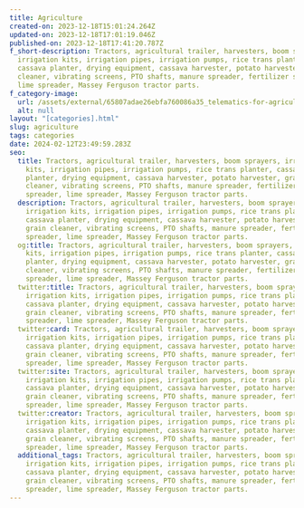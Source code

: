 ```yaml
---
title: Agriculture
created-on: 2023-12-18T15:01:24.264Z
updated-on: 2023-12-18T17:01:19.046Z
published-on: 2023-12-18T17:41:20.787Z
f_short-description: Tractors, agricultural trailer, harvesters, boom sprayers,
  irrigation kits, irrigation pipes, irrigation pumps, rice trans planter,
  cassava planter, drying equipment, cassava harvester, potato harvester, grain
  cleaner, vibrating screens, PTO shafts, manure spreader, fertilizer spreader,
  lime spreader, Massey Ferguson tractor parts.
f_category-image:
  url: /assets/external/65807adae26ebfa760086a35_telematics-for-agriculture-and-farming-industry-header-preview-1920x1280.webp
  alt: null
layout: "[categories].html"
slug: agriculture
tags: categories
date: 2024-02-12T23:49:59.283Z
seo:
  title: Tractors, agricultural trailer, harvesters, boom sprayers, irrigation
    kits, irrigation pipes, irrigation pumps, rice trans planter, cassava
    planter, drying equipment, cassava harvester, potato harvester, grain
    cleaner, vibrating screens, PTO shafts, manure spreader, fertilizer
    spreader, lime spreader, Massey Ferguson tractor parts.
  description: Tractors, agricultural trailer, harvesters, boom sprayers,
    irrigation kits, irrigation pipes, irrigation pumps, rice trans planter,
    cassava planter, drying equipment, cassava harvester, potato harvester,
    grain cleaner, vibrating screens, PTO shafts, manure spreader, fertilizer
    spreader, lime spreader, Massey Ferguson tractor parts.
  og:title: Tractors, agricultural trailer, harvesters, boom sprayers, irrigation
    kits, irrigation pipes, irrigation pumps, rice trans planter, cassava
    planter, drying equipment, cassava harvester, potato harvester, grain
    cleaner, vibrating screens, PTO shafts, manure spreader, fertilizer
    spreader, lime spreader, Massey Ferguson tractor parts.
  twitter:title: Tractors, agricultural trailer, harvesters, boom sprayers,
    irrigation kits, irrigation pipes, irrigation pumps, rice trans planter,
    cassava planter, drying equipment, cassava harvester, potato harvester,
    grain cleaner, vibrating screens, PTO shafts, manure spreader, fertilizer
    spreader, lime spreader, Massey Ferguson tractor parts.
  twitter:card: Tractors, agricultural trailer, harvesters, boom sprayers,
    irrigation kits, irrigation pipes, irrigation pumps, rice trans planter,
    cassava planter, drying equipment, cassava harvester, potato harvester,
    grain cleaner, vibrating screens, PTO shafts, manure spreader, fertilizer
    spreader, lime spreader, Massey Ferguson tractor parts.
  twitter:site: Tractors, agricultural trailer, harvesters, boom sprayers,
    irrigation kits, irrigation pipes, irrigation pumps, rice trans planter,
    cassava planter, drying equipment, cassava harvester, potato harvester,
    grain cleaner, vibrating screens, PTO shafts, manure spreader, fertilizer
    spreader, lime spreader, Massey Ferguson tractor parts.
  twitter:creator: Tractors, agricultural trailer, harvesters, boom sprayers,
    irrigation kits, irrigation pipes, irrigation pumps, rice trans planter,
    cassava planter, drying equipment, cassava harvester, potato harvester,
    grain cleaner, vibrating screens, PTO shafts, manure spreader, fertilizer
    spreader, lime spreader, Massey Ferguson tractor parts.
  additional_tags: Tractors, agricultural trailer, harvesters, boom sprayers,
    irrigation kits, irrigation pipes, irrigation pumps, rice trans planter,
    cassava planter, drying equipment, cassava harvester, potato harvester,
    grain cleaner, vibrating screens, PTO shafts, manure spreader, fertilizer
    spreader, lime spreader, Massey Ferguson tractor parts.
---
```


